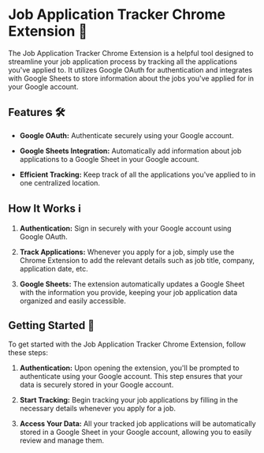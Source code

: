 # Job Application Tracker Chrome Extension 🚀

The Job Application Tracker Chrome Extension is a helpful tool designed to streamline your job application process by tracking all the applications you've applied to. It utilizes Google OAuth for authentication and integrates with Google Sheets to store information about the jobs you've applied for in your Google account.

## Features 🛠️

- **Google OAuth:** Authenticate securely using your Google account.
  
- **Google Sheets Integration:** Automatically add information about job applications to a Google Sheet in your Google account.

- **Efficient Tracking:** Keep track of all the applications you've applied to in one centralized location.

## How It Works ℹ️

1. **Authentication:** Sign in securely with your Google account using Google OAuth.

2. **Track Applications:** Whenever you apply for a job, simply use the Chrome Extension to add the relevant details such as job title, company, application date, etc.

3. **Google Sheets:** The extension automatically updates a Google Sheet with the information you provide, keeping your job application data organized and easily accessible.

## Getting Started 🚀

To get started with the Job Application Tracker Chrome Extension, follow these steps:

1. **Authentication:** Upon opening the extension, you'll be prompted to authenticate using your Google account. This step ensures that your data is securely stored in your Google account.

2. **Start Tracking:** Begin tracking your job applications by filling in the necessary details whenever you apply for a job.

3. **Access Your Data:** All your tracked job applications will be automatically stored in a Google Sheet in your Google account, allowing you to easily review and manage them.
